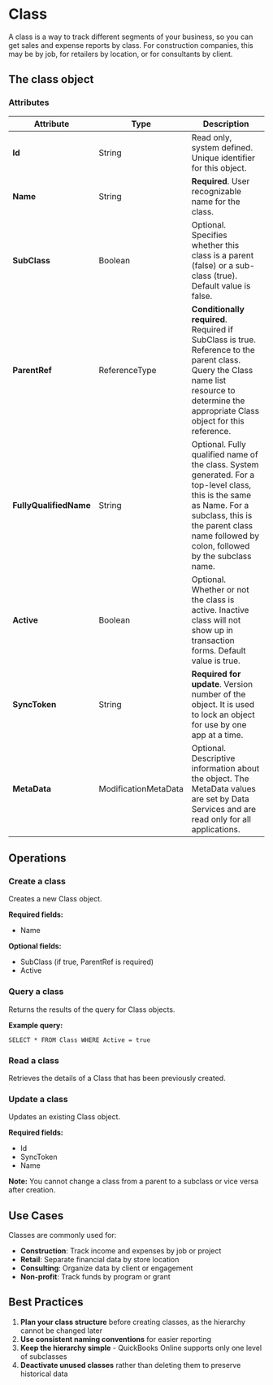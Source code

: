 # Class

A class is a way to track different segments of your business, so you can get sales and expense reports by class. For construction companies, this may be by job, for retailers by location, or for consultants by client.

## The class object

### Attributes

| Attribute | Type | Description |
|-----------|------|-------------|
| **Id** | String | Read only, system defined. Unique identifier for this object. |
| **Name** | String | **Required**. User recognizable name for the class. |
| **SubClass** | Boolean | Optional. Specifies whether this class is a parent (false) or a sub-class (true). Default value is false. |
| **ParentRef** | ReferenceType | **Conditionally required**. Required if SubClass is true. Reference to the parent class. Query the Class name list resource to determine the appropriate Class object for this reference. |
| **FullyQualifiedName** | String | Optional. Fully qualified name of the class. System generated. For a top-level class, this is the same as Name. For a subclass, this is the parent class name followed by colon, followed by the subclass name. |
| **Active** | Boolean | Optional. Whether or not the class is active. Inactive class will not show up in transaction forms. Default value is true. |
| **SyncToken** | String | **Required for update**. Version number of the object. It is used to lock an object for use by one app at a time. |
| **MetaData** | ModificationMetaData | Optional. Descriptive information about the object. The MetaData values are set by Data Services and are read only for all applications. |

## Operations

### Create a class

Creates a new Class object.

**Required fields:**
- Name

**Optional fields:**
- SubClass (if true, ParentRef is required)
- Active

### Query a class

Returns the results of the query for Class objects.

**Example query:**
```
SELECT * FROM Class WHERE Active = true
```

### Read a class

Retrieves the details of a Class that has been previously created.

### Update a class

Updates an existing Class object.

**Required fields:**
- Id
- SyncToken
- Name

**Note:** You cannot change a class from a parent to a subclass or vice versa after creation.

## Use Cases

Classes are commonly used for:
- **Construction**: Track income and expenses by job or project
- **Retail**: Separate financial data by store location
- **Consulting**: Organize data by client or engagement
- **Non-profit**: Track funds by program or grant

## Best Practices

1. **Plan your class structure** before creating classes, as the hierarchy cannot be changed later
2. **Use consistent naming conventions** for easier reporting
3. **Keep the hierarchy simple** - QuickBooks Online supports only one level of subclasses
4. **Deactivate unused classes** rather than deleting them to preserve historical data